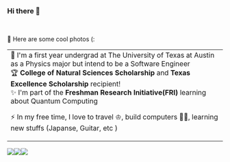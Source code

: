 ### Hi there 👋

<table align="center">
<td>  
📝 I'm a first year undergrad at The University of Texas at Austin as a Physics major but intend to be a Software Engineer <br>
🏆 <strong>College of Natural Sciences Scholarship</strong> and <strong> Texas Excellence Scholarship</strong> recipient!<br>
✨ I'm part of the <strong>Freshman Research Initiative(FRI)</strong> learning about Quantum Computing <br>
 
⚡ In my free time, I love to travel ♔, build computers 🤘🏼, learning new stuffs (Japanse, Guitar, etc )</td> <br>

📸 Here are some cool photos (:
  <table>
  
  <img src="https://github.com/Quantum-Impulse/Quantum-Impulse/Assests/landscape.jpg" />
  <img src="https://github.com/Quantum-Impulse/Quantum-Impulse/Assests/PC1.jpg" />
  <img src="https://github.com/Quantum-Impulse/Quantum-Impulse/Assests/PC2.jpg" />

<!--
**Quantum-Impulse/Quantum-Impulse** is a ✨ _special_ ✨ repository because its `README.md` (this file) appears on your GitHub profile.

Here are some ideas to get you started:

- 🔭 I’m currently working on ...
- 🌱 I’m currently learning ...
- 👯 I’m looking to collaborate on ...
- 🤔 I’m looking for help with ...
- 💬 Ask me about ...
- 📫 How to reach me: ...
- 😄 Pronouns: ...
- ⚡ Fun fact: ...
-->
